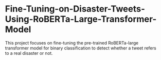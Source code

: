 # Fine-Tuning-on-Disaster-Tweets-Using-RoBERTa-Large-Transformer-Model
This project focuses on fine-tuning the pre-trained RoBERTa-large transformer model for binary classification to detect whether a tweet refers to a real disaster or not.
